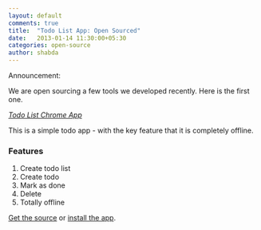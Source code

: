```yaml
---
layout: default
comments: true
title:  "Todo List App: Open Sourced"
date:   2013-01-14 11:30:00+05:30
categories: open-source
author: shabda
---
```

Announcement:

We are open sourcing a few tools we developed recently. Here is the first one.

*[Todo List Chrome App](https://github.com/agiliq/to-do-list-chrome-app)*

This is a simple todo app - with the key feature that it is completely offline.

### Features
1. Create todo list
2. Create todo
3. Mark as done
4. Delete
5. Totally offline

[Get the source](https://github.com/agiliq/to-do-list-chrome-app) or [install the app](https://chrome.google.com/webstore/detail/to-do-list/pmpdkgedikcgfpjbcafckjabeeialdel).

